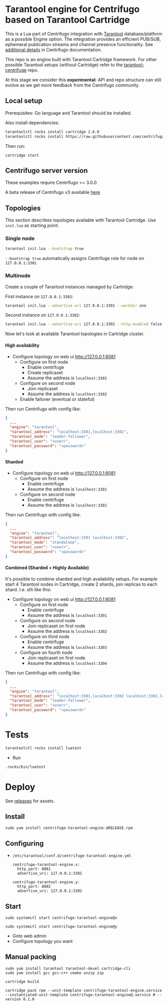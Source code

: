 # Tarantool engine for Centrifugo based on Tarantool Cartridge

This is a Lua part of Centrifugo integration with [Tarantool](https://www.tarantool.io/en/) database/platform as a possible Engine option. The integration  provides an efficient PUB/SUB, ephemeral publication streams and channel presence functionality. See [additional details](https://centrifugal.dev/docs/server/engines#tarantool-engine) in Centrifugo documentation.

This repo is an engine built with Tarantool Cartridge framework. For other possible Tarantool setups (without Cartridge) refer to the [tarantool-centrifuge](https://github.com/centrifugal/tarantool-centrifuge) repo.

At this stage we consider this **experimental**: API and repo structure can still evolve as we get more feedback from the Centrifugo community.

## Local setup

Prerequisites: Go language and Tarantool should be installed.

Also install dependencies:

``` bash
tarantoolctl rocks install cartridge 2.6.0
tarantoolctl rocks install https://raw.githubusercontent.com/centrifugal/tarantool-centrifuge/main/centrifuge-scm-1.rockspec
```

Then run:

```
cartridge start
```

## Centrifugo server version

These examples require Centrifugo >= 3.0.0

A beta release of Centrifugo v3 available [here](https://github.com/centrifugal/centrifugo/releases/tag/v3.0.0-beta.1)

## Topologies

This section describes topologies available with Tarantool Cartridge. Use `init.lua` as starting point.

### Single node

``` bash
tarantool init.lua --bootstrap true
```

`--bootstrap true` automatically assigns Centrifuge role for node on `127.0.0.1:3301`

### Multinode

Create a couple of Tarantool instances managed by Cartridge:

First instance on `127.0.0.1:3301`:

```bash
tarantool init.lua --advertise-uri 127.0.0.1:3301 --workdir one
```

Second instance on `127.0.0.1:3302`:

```bash
tarantool init.lua --advertise-uri 127.0.0.1:3302 --http-enabled false --workdir two
```

Now let's look at available Tarantool topologies in Cartridge cluster.

#### High availability

- Configure topology on web ui http://127.0.0.1:8081
  - Configure on first node
    - Enable centrifuge
    - Create replicaset
    - Assume the address is `localhost:3301`
  - Configure on second node
    - Join replicaset
    - Assume the address is `localhost:3302`
  - Enable failover (eventual or stateful)

Then run Centrifugo with config like:

```json
{
  ...
  "engine": "tarantool",
  "tarantool_address": "localhost:3301,localhost:3302",
  "tarantool_mode": "leader-follower",
  "tarantool_user": "<user>",
  "tarantool_password": "<password>"
}
```

#### Sharded

- Configure topology on web ui http://127.0.0.1:8081
  - Configure on first node
    - Enable centrifuge
    - Assume the address is `localhost:3301`
  - Configure on second node
    - Enable centrifuge
    - Assume the address is `localhost:3301`

Then run Centrifugo with config like:

```json
{
  ...
  "engine": "tarantool",
  "tarantool_address": "localhost:3301 localhost:3302",
  "tarantool_mode": "standalone",
  "tarantool_user": "<user>",
  "tarantool_password": "<password>"
}
```

#### Combined (Sharded + Highly Available)

It's possible to combine sharded and high availability setups. For example start 4 Tarantool nodes in Cartridge, create 2 shards, join replicas to each shard. I.e. sth like this:

- Configure topology on web ui http://127.0.0.1:8081
  - Configure on first node
    - Enable centrifuge
    - Assume the address is `localhost:3301`
  - Configure on second node
    - Join replicaset on first node
    - Assume the address is `localhost:3302`
  - Configure on third node
    - Enable centrifuge
    - Assume the address is `localhost:3303`
  - Configure on fourth node
    - Join replicaset on first node
    - Assume the address is `localhost:3304`

Then run Centrifugo with config like:

```json
{
  ...
  "engine": "tarantool",
  "tarantool_address": "localhost:3301,localhost:3302 localhost:3303,localhost:3304",
  "tarantool_mode": "leader-follower",
  "tarantool_user": "<user>",
  "tarantool_password": "<password>"
}
```

# Tests

``` bash
tarantoolctl rocks install luatest
```

- Run

``` bash
.rocks/bin/luatest
```

# Deploy

See [releases](https://github.com/centrifugal/tarantool-engine-cartridge/releases) for assets.

## Install

```
sudo yum install centrifuge-tarantool-engine-$RELEASE.rpm
```

## Configuring

- `/etc/tarantool/conf.d/centrifuge-tarantool-engine.yml`
  ```
  centrifuge-tarantool-engine.x:
    http_port: 8081
    advertise_uri: 127.0.0.1:3301

  centrifuge-tarantool-engine.y:
    http_port: 8082
    advertise_uri: 127.0.0.1:3302
  ```

## Start

```
sudo systemctl start centrifuge-tarantool-engine@x
```

```
sudo systemctl start centrifuge-tarantool-engine@y
```

- Goto web admin
- Configure topology you want

## Manual packing

```
sudo yum install tarantool tarantool-devel cartridge-cli
sudo yum install gcc gcc-c++ cmake unzip zip
```

```
cartridge build
```

```
cartridge pack rpm --unit-template centrifuge-tarantool-engine.service --instantiated-unit-template centrifuge-tarantool-engine@.service # --version 0.1.0
```
